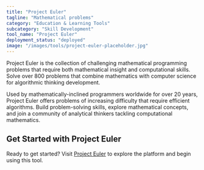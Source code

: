 ```yaml
---
title: "Project Euler"
tagline: "Mathematical problems"
category: "Education & Learning Tools"
subcategory: "Skill Development"
tool_name: "Project Euler"
deployment_status: "deployed"
image: "/images/tools/project-euler-placeholder.jpg"
---
```

Project Euler is the collection of challenging mathematical programming problems that require both mathematical insight and computational skills. Solve over 800 problems that combine mathematics with computer science for algorithmic thinking development.

Used by mathematically-inclined programmers worldwide for over 20 years, Project Euler offers problems of increasing difficulty that require efficient algorithms. Build problem-solving skills, explore mathematical concepts, and join a community of analytical thinkers tackling computational mathematics.
## Get Started with Project Euler

Ready to get started? Visit [Project Euler](projecteuler.net) to explore the platform and begin using this tool.
